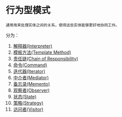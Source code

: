 # 行为型模式

    通常用来处理实体之间的关系，使得这些实体能够更好地协同工作。
    
分为：
1. [解释器(Interpreter)](Interpreter)
2. [模板方法(Template Method)](Template_Method)
3. [责任链(Chain of Responsibility)](Chain_of_Responsibility)
4. [命令(Command)](Command)
5. [迭代器(Iterator)](Iterator)
6. [中介者(Mediator)](Mediator)
7. [备忘录(Memento)](Memento)
8. [观察者(Observer)](Observer)
9. [状态(State)](State)
10. [策略(Strategy)](Strategy)
11. [访问者(Visitor)](Visitor)